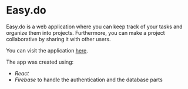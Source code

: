 # Easy.do

Easy.do is a web application where you can keep track of your tasks and organize them into projects. Furthermore, you can make a project collaborative by sharing it with other users.

You can visit the application [here](https://easy-do-app.web.app).

The app was created using:
- *React*
- *Firebase* to handle the authentication and the database parts
